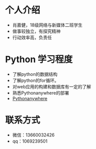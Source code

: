# 个人介绍
* 肖嘉健，18级网络与新媒体二班学生
* 做事较独立，有探究精神
* 行动效率高，负责任

# Python 学习程度
* 了解python的数据结构
* 了解python的for循环。
* 对web应用的构建和数据库有一定的了解
* 熟悉Pythonanywhere的部署
* [Pythonanywhere](http://xjiajian.pythonanywhere.com/)


# 联系方式
* 微信：13660032426
* qq：1069239501
